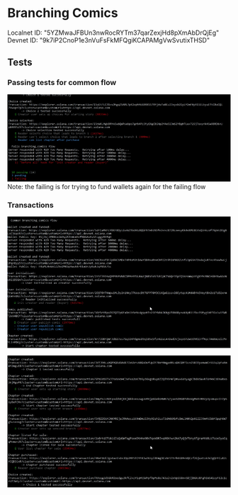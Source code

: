 # Branching Comics

Localnet ID: "5YZMwaJFBUn3nwRocRYTm37qarZexjHd8pXmAbDrQjEg"
Devnet ID: "9k7iP2CnoP1e3nVuFsFkMFQgiKCAPAMgVwSvutixTHSD"

## Tests

### Passing tests for common flow

![alt](tests/passing.png)
Note: the failing is for trying to fund wallets again for the failing flow

### Transactions

![alt](tests/tests_flow_1.png)

![alt](tests/tests_flow_2.png)
